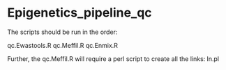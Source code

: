 # Epigenetics_pipeline_qc

The scripts should be run in the order: 

qc.Ewastools.R
qc.Meffil.R
qc.Enmix.R

Further, the qc.Meffil.R will require a perl script to create all the links: ln.pl
